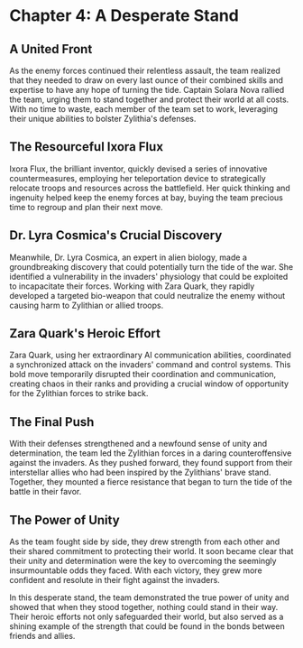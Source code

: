 # Chapter 4: A Desperate Stand

## A United Front
As the enemy forces continued their relentless assault, the team realized that they needed to draw on every last ounce of their combined skills and expertise to have any hope of turning the tide. Captain Solara Nova rallied the team, urging them to stand together and protect their world at all costs. With no time to waste, each member of the team set to work, leveraging their unique abilities to bolster Zylithia's defenses.

## The Resourceful Ixora Flux
Ixora Flux, the brilliant inventor, quickly devised a series of innovative countermeasures, employing her teleportation device to strategically relocate troops and resources across the battlefield. Her quick thinking and ingenuity helped keep the enemy forces at bay, buying the team precious time to regroup and plan their next move.

## Dr. Lyra Cosmica's Crucial Discovery
Meanwhile, Dr. Lyra Cosmica, an expert in alien biology, made a groundbreaking discovery that could potentially turn the tide of the war. She identified a vulnerability in the invaders' physiology that could be exploited to incapacitate their forces. Working with Zara Quark, they rapidly developed a targeted bio-weapon that could neutralize the enemy without causing harm to Zylithian or allied troops.

## Zara Quark's Heroic Effort
Zara Quark, using her extraordinary AI communication abilities, coordinated a synchronized attack on the invaders' command and control systems. This bold move temporarily disrupted their coordination and communication, creating chaos in their ranks and providing a crucial window of opportunity for the Zylithian forces to strike back.

## The Final Push
With their defenses strengthened and a newfound sense of unity and determination, the team led the Zylithian forces in a daring counteroffensive against the invaders. As they pushed forward, they found support from their interstellar allies who had been inspired by the Zylithians' brave stand. Together, they mounted a fierce resistance that began to turn the tide of the battle in their favor.

## The Power of Unity
As the team fought side by side, they drew strength from each other and their shared commitment to protecting their world. It soon became clear that their unity and determination were the key to overcoming the seemingly insurmountable odds they faced. With each victory, they grew more confident and resolute in their fight against the invaders.

In this desperate stand, the team demonstrated the true power of unity and showed that when they stood together, nothing could stand in their way. Their heroic efforts not only safeguarded their world, but also served as a shining example of the strength that could be found in the bonds between friends and allies.